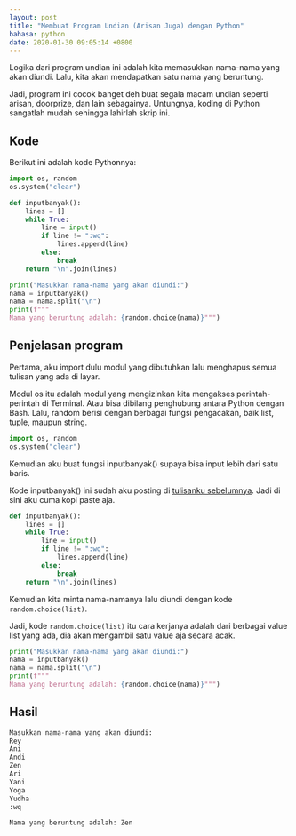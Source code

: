 ```yaml
---
layout: post
title: "Membuat Program Undian (Arisan Juga) dengan Python"
bahasa: python
date: 2020-01-30 09:05:14 +0800
---
```


Logika dari program undian ini adalah kita memasukkan nama-nama yang akan diundi. Lalu, kita akan mendapatkan satu nama yang beruntung.

Jadi, program ini cocok banget deh buat segala macam undian seperti arisan, doorprize, dan lain sebagainya. Untungnya, koding di Python sangatlah mudah sehingga lahirlah skrip ini. 

## Kode

Berikut ini adalah kode Pythonnya:

```python
import os, random
os.system("clear")

def inputbanyak():
    lines = []
    while True:
        line = input()
        if line != ":wq":
            lines.append(line)
        else:
            break
    return "\n".join(lines)

print("Masukkan nama-nama yang akan diundi:")
nama = inputbanyak()
nama = nama.split("\n")
print(f"""
Nama yang beruntung adalah: {random.choice(nama)}""")
```

## Penjelasan program

Pertama, aku import dulu modul yang dibutuhkan lalu menghapus semua tulisan yang ada di layar.

Modul os itu adalah modul yang mengizinkan kita mengakses perintah-perintah di Terminal. Atau bisa dibilang penghubung antara Python dengan Bash. Lalu, random berisi dengan berbagai fungsi pengacakan, baik list, tuple, maupun string.

```python
import os, random
os.system("clear")
```

Kemudian aku buat fungsi inputbanyak() supaya bisa input lebih dari satu baris.

Kode inputbanyak() ini sudah aku posting di [tulisanku sebelumnya](membuat-multi-input-di-python-0130.html). Jadi di sini aku cuma kopi paste aja.

```python
def inputbanyak():
    lines = []
    while True:
        line = input()
        if line != ":wq":
            lines.append(line)
        else:
            break
    return "\n".join(lines)
```

Kemudian kita minta nama-namanya lalu diundi dengan kode `random.choice(list)`.

Jadi, kode `random.choice(list)` itu cara kerjanya adalah dari berbagai value list yang ada, dia akan mengambil satu value aja secara acak.

```python
print("Masukkan nama-nama yang akan diundi:")
nama = inputbanyak()
nama = nama.split("\n")
print(f"""
Nama yang beruntung adalah: {random.choice(nama)}""")
```

## Hasil

```python
Masukkan nama-nama yang akan diundi:      
Rey                                       
Ani
Andi
Zen
Ari
Yani
Yoga
Yudha
:wq

Nama yang beruntung adalah: Zen
```